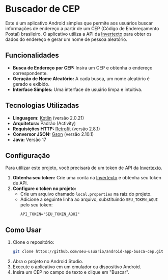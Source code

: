 # Buscador de CEP

Este é um aplicativo Android simples que permite aos usuários buscar informações de endereço a partir de um CEP (Código de Endereçamento Postal) brasileiro. O aplicativo utiliza a API da [Invertexto](https://www.invertexto.com/) para obter os dados do endereço e gerar um nome de pessoa aleatório.

## Funcionalidades

- **Busca de Endereço por CEP:** Insira um CEP e obtenha o endereço correspondente.
- **Geração de Nome Aleatório:** A cada busca, um nome aleatório é gerado e exibido.
- **Interface Simples:** Uma interface de usuário limpa e intuitiva.

## Tecnologias Utilizadas

- **Linguagem:** [Kotlin](https://kotlinlang.org/) (versão 2.0.21)
- **Arquitetura:** Padrão (Activity)
- **Requisições HTTP:** [Retrofit](https://square.github.io/retrofit/) (versão 2.8.1)
- **Conversor JSON:** [Gson](https://github.com/google/gson) (versão 2.10.1)
- **Java:** Versão 17

## Configuração

Para utilizar este projeto, você precisará de um token de API da [Invertexto](https://www.invertexto.com/).

1.  **Obtenha seu token:** Crie uma conta na [Invertexto](https://www.invertexto.com/) e obtenha seu token de API.
2.  **Configure o token no projeto:**
    *   Crie um arquivo chamado `local.properties` na raiz do projeto.
    *   Adicione a seguinte linha ao arquivo, substituindo `SEU_TOKEN_AQUI` pelo seu token:
        ```properties
        API_TOKEN="SEU_TOKEN_AQUI"
        ```

## Como Usar

1.  Clone o repositório:
    ```bash
    git clone https://github.com/seu-usuario/android-app-busca-cep.git
    ```
2.  Abra o projeto no Android Studio.
3.  Execute o aplicativo em um emulador ou dispositivo Android.
4.  Insira um CEP no campo de texto e clique em "Buscar".
